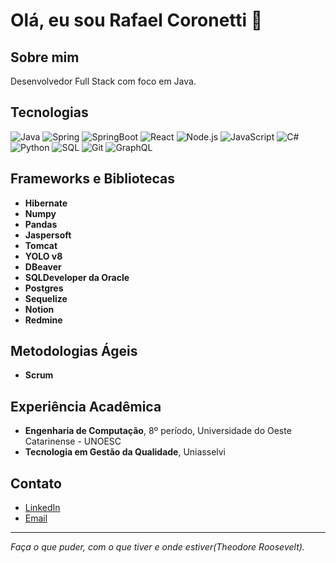 # Olá, eu sou Rafael Coronetti 👋

## Sobre mim
Desenvolvedor Full Stack com foco em Java. 

## Tecnologias
![Java](https://img.shields.io/badge/Java-%23ED8B00.svg?style=flat&logo=java&logoColor=white)
![Spring](https://img.shields.io/badge/Spring-%236DB33F.svg?style=flat&logo=spring&logoColor=white)
![SpringBoot](https://img.shields.io/badge/Spring%20Boot-%236DB33F.svg?style=flat&logo=spring-boot&logoColor=white)
![React](https://img.shields.io/badge/React-%2361DAFB.svg?style=flat&logo=react&logoColor=black)
![Node.js](https://img.shields.io/badge/Node.js-%23339933.svg?style=flat&logo=node-dot-js&logoColor=white)
![JavaScript](https://img.shields.io/badge/JavaScript-%23F7DF1E.svg?style=flat&logo=javascript&logoColor=black)
![C#](https://img.shields.io/badge/C%23-%23239120.svg?style=flat&logo=c-sharp&logoColor=white)
![Python](https://img.shields.io/badge/Python-%233776AB.svg?style=flat&logo=python&logoColor=white)
![SQL](https://img.shields.io/badge/SQL-%234477A3.svg?style=flat&logo=sql&logoColor=white)
![Git](https://img.shields.io/badge/Git-%23F05032.svg?style=flat&logo=git&logoColor=white)
![GraphQL](https://img.shields.io/badge/GraphQL-%23E10098.svg?style=flat&logo=graphql&logoColor=white)

## Frameworks e Bibliotecas
- **Hibernate**
- **Numpy**
- **Pandas**
- **Jaspersoft**
- **Tomcat**
- **YOLO v8**
- **DBeaver**
- **SQLDeveloper da Oracle**
- **Postgres**
- **Sequelize**
- **Notion**
- **Redmine**

## Metodologias Ágeis
- **Scrum**

## Experiência Acadêmica
- **Engenharia de Computação**, 8º período, Universidade do Oeste Catarinense - UNOESC
- **Tecnologia em Gestão da Qualidade**, Uniasselvi

## Contato
- [LinkedIn](https://www.linkedin.com/in/rafaelcoronetti/)
- [Email](mailto:rafaelcoronetti@gmail.com)

---

_Faça o que puder, com o que tiver e onde estiver(Theodore Roosevelt)._
